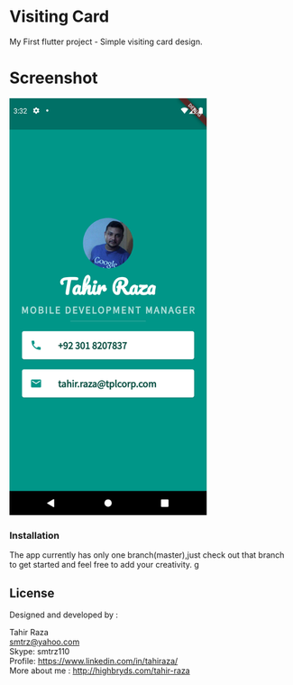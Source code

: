 # Visiting Card

My First flutter project - Simple visiting card design.


# Screenshot

<img src="https://github.com/smtrz/Visiting-Card-Flutter/blob/master/screen1.png" alt="drawing" width="350"/>


### Installation

The app currently has only one branch(master),just check out that branch to get started and feel free to add your creativity.
g

License
----
Designed and developed by :

Tahir Raza<br/>
smtrz@yahoo.com<br/>
Skype: smtrz110<br/>
Profile: https://www.linkedin.com/in/tahiraza/<br/>
More about me : http://highbryds.com/tahir-raza

